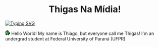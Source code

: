 <h1 align="center">Thigas Na Mídia!</h1>

<a href="https://git.io/typing-svg"><img src="https://readme-typing-svg.demolab.com?font=Fira+Code&pause=1000&color=00FF00&width=435&lines=Who+am+I%3F" alt="Typing SVG" /></a>

<img src="/amogusLista.png"> Hello World! My name is Thiago, but everyone call me Thigas! I'm an undergrad student at Federal University of Paraná (UFPR)
